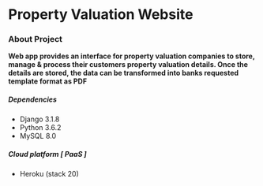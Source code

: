 # Property Valuation Website

### About Project
**Web app provides an interface for property valuation companies to store, manage & process their customers property valuation details. Once the details are stored, the data can be transformed into banks requested template format as PDF**

##### Dependencies
- Django 3.1.8
- Python 3.6.2
- MySQL 8.0

##### Cloud platform [ PaaS ]
- Heroku (stack 20)
